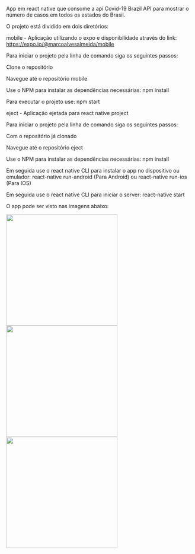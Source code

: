 App em react native que consome a api Covid-19 Brazil API para mostrar o número de casos em todos os estados do Brasil.

O projeto está dividido em dois diretórios:

mobile - Aplicação utilizando o expo e disponibilidade através do link: https://expo.io/@marcoalvesalmeida/mobile

Para iniciar o projeto pela linha de comando siga os seguintes passos:

Clone o repositório

Navegue até o repositório mobile

Use o NPM para instalar as dependências necessárias: npm install

Para executar o projeto use: npm start

eject - Aplicação ejetada para react native project

Para iniciar o projeto pela linha de comando siga os seguintes passos:

Com o repositório já clonado

Navegue até o repositório eject

Use o NPM para instalar as dependências necessárias: npm install

Em seguida use o react native CLI para instalar o app no dispositivo ou emulador: react-native run-android (Para Android) ou react-native run-ios (Para IOS)

Em seguida use o react native CLI para iniciar o server: react-native start

O app pode ser visto nas imagens abaixo:

<img src="https://i.ibb.co/2svn6hG/app2.jpg" width="300px">
<img src="https://i.ibb.co/NWjc4Mt/app1.jpg" width="300px">
<img src="https://i.ibb.co/3sfwsvP/app3.jpg" width="300px"> 